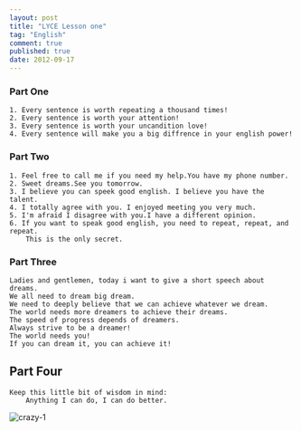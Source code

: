 ```yaml
---
layout: post
title: "LYCE Lesson one"
tag: "English"
comment: true
published: true
date: 2012-09-17
---
```


### Part One

	1. Every sentence is worth repeating a thousand times!
	2. Every sentence is worth your attention!
	3. Every sentence is worth your uncandition love!
	4. Every sentence will make you a big diffrence in your english power!

### Part Two 
	1. Feel free to call me if you need my help.You have my phone number.
	2. Sweet dreams.See you tomorrow.
	3. I believe you can speek good english. I believe you have the talent.
	4. I totally agree with you. I enjoyed meeting you very much.
	5. I'm afraid I disagree with you.I have a different opinion.
	6. If you want to speak good english, you need to repeat, repeat, and repeat.
		This is the only secret.

### Part Three
```
Ladies and gentlemen, today i want to give a short speech about dreams.
We all need to dream big dream. 
We need to deeply believe that we can achieve whatever we dream.
The world needs more dreamers to achieve their dreams.
The speed of progress depends of dreamers.
Always strive to be a dreamer! 
The world needs you!
If you can dream it, you can achieve it!  
```
## Part Four
	
	Keep this little bit of wisdom in mind:
		Anything I can do, I can do better.

![crazy-1](/tec/images/crazy-1.jpg)



